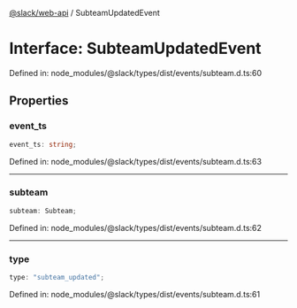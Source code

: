 [@slack/web-api](../index.md) / SubteamUpdatedEvent

# Interface: SubteamUpdatedEvent

Defined in: node\_modules/@slack/types/dist/events/subteam.d.ts:60

## Properties

### event\_ts

```ts
event_ts: string;
```

Defined in: node\_modules/@slack/types/dist/events/subteam.d.ts:63

***

### subteam

```ts
subteam: Subteam;
```

Defined in: node\_modules/@slack/types/dist/events/subteam.d.ts:62

***

### type

```ts
type: "subteam_updated";
```

Defined in: node\_modules/@slack/types/dist/events/subteam.d.ts:61

